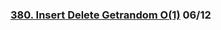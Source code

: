### [380. Insert Delete Getrandom O(1)](https://leetcode.com/explore/challenge/card/june-leetcoding-challenge/540/week-2-june-8th-june-14th/3358/)    **06/12**
